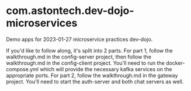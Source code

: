 # com.astontech.dev-dojo-microservices
Demo apps for 2023-01-27 microservice practices dev-dojo.

If you'd like to follow along, it's split into 2 parts. 
For part 1, follow the walkthrough.md in the config-server project, then follow the walkthrough.md in the config-client project. You'll need to run the docker-compose.yml which will provide the necessary kafka services on the appropriate ports.
For part 2, follow the walkthrough.md in the gateway project. You'll need to start the auth-server and both chat servers as well.

